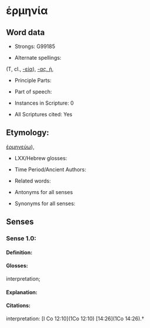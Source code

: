 # ἑρμηνία

<!-- Status: S2=NeedsEdits -->
<!-- Lexica used for edits:   -->

## Word data

* Strongs: G99185

* Alternate spellings:

(T, cl., [-εία]()), [-ας, ἡ](), 

* Principle Parts: 


* Part of speech: 


* Instances in Scripture: 0

* All Scriptures cited: Yes

## Etymology: 

[ἑρμηνεύω]()), 

* LXX/Hebrew glosses: 


* Time Period/Ancient Authors: 


* Related words: 

* Antonyms for all senses

* Synonyms for all senses: 


## Senses 


### Sense  1.0: 

#### Definition: 

#### Glosses: 

interpretation; 

#### Explanation: 


#### Citations: 

interpretation: [I Co 12:10](1Co 12:10) [14:26](1Co 14:26).†
